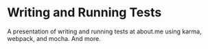 # Writing and Running Tests

A presentation of writing and running tests at about.me using karma, webpack, and mocha. And more.
